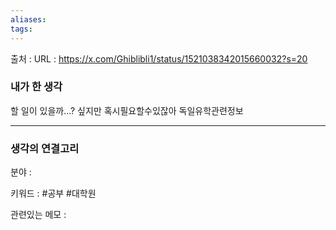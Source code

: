 ```yaml
---
aliases: 
tags:
---
```

출처 : 
URL : https://x.com/Ghiblibli1/status/1521038342015660032?s=20



### 내가 한 생각
할 일이 있을까...? 싶지만 혹시필요할수있잖아 독일유학관련정보

---
### 생각의 연결고리
분야 : 

키워드 : #공부 #대학원


관련있는 메모 : 
